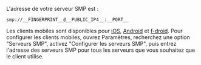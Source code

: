 L'adresse de votre serveur SMP est :

```
smp://__FINGERPRINT__@__PUBLIC_IP4__:__PORT__
```

Les clients mobiles sont disponibles pour [iOS](https://apps.apple.com/us/app/simplex-chat/id1605771084), [Android](https://play.google.com/store/apps/details?id=chat.simplex.app) et [f-droid](https://app.simplex.chat).
Pour configurer les clients mobiles, ouvrez Paramètres, recherchez une option "Serveurs SMP", activez "Configurer les serveurs SMP", puis entrez l'adresse des serveurs SMP pour tous les serveurs que vous souhaitez que le client utilise.